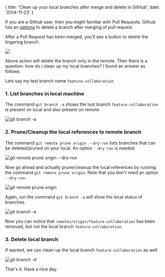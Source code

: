 {
  title: 'Clean up your local branches after merge and delete in GitHub',
  date: '2014-11-23'
}

If you are a Github user, then you might familiar with Pull Requests. Github
has an [options](https://github.com/blog/1335-tidying-up-after-pull-requests)
to delete a branch after merging of pull request.

After a Pull Request has been merged, you’ll see a button to delete the lingering branch:

<img src="https://github-images.s3.amazonaws.com/skitch/Commits_next_forward_compatibility_by_rtomayko_%C2%B7_Pull_Request_%C2%B7_github_github-20121127-131321.png" style="max-width:100%;">

Above action will delete the branch only in the remote. Then there is a question:
how do i clean up my local branches? I found an answer as follows

Lets say my test branch name `feature-collaboration`

### 1. List branches in local machine

The command `git branch -a` shows the test branch `feature-collaboration`
is present on local and also present on remote

![git branch -a](/images/git/git-branch-a-before.png)

 ### 2. Prune/Cleanup the local references to remote branch

The command `git remote prune origin --dry-run` lists branches that can be
deleted/pruned on your local. An option `--dry-run` is needed.

![git remote prune origin --dry-run](/images/git/git-remote-prune-origin-dry-run.png)

Now go ahead and actually prune/cleanup the local references by running the command
`git remote prune origin`. Note that you don't need an option `--dry-run`.

![git remote prune origin](/images/git/git-remote-prune-origin.png)

Again, run the command `git branch -a` will show the local status of branches.

![git branch -a](/images/git/git-branch-a-after.png)

Now you can notice that `remotes/origin/feature-collaboration` has been removed,
but not the local branch `feature-collaboration`.

### 3. Delete local branch

If wanted, we can clean-up the local branch `feature-collaboration` as well

![git branch -d](/images/git/git-branch-d-name.png)


That's it. Have a nice day.






